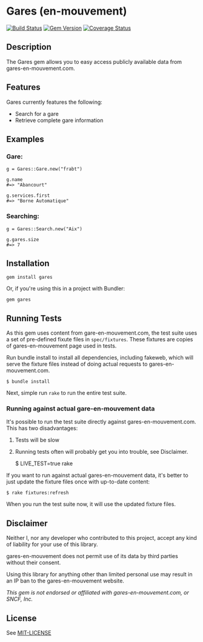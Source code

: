 # Gares (en-mouvement)

[![Build Status](https://travis-ci.org/paulRbr/gares.svg)](https://travis-ci.org/paulRbr/gares) [![Gem Version](https://badge.fury.io/rb/gares.svg)](http://badge.fury.io/rb/gares) [![Coverage Status](https://coveralls.io/repos/paulRbr/gares/badge.svg)](https://coveralls.io/r/paulRbr/gares)

## Description

The Gares gem allows you to easy access publicly available data from gares-en-mouvement.com.

## Features

Gares currently features the following:

* Search for a gare
* Retrieve complete gare information

## Examples

### Gare:

    g = Gares::Gare.new("frabt")

    g.name
    #=> "Abancourt"

    g.services.first
    #=> "Borne Automatique"

### Searching:

    g = Gares::Search.new("Aix")

    g.gares.size
    #=> 7

## Installation

    gem install gares

Or, if you're using this in a project with Bundler:

    gem gares

## Running Tests

As this gem uses content from gare-en-mouvement.com, the test suite uses a set of
pre-defined fixute files in `spec/fixtures`. These fixtures are
copies of gares-en-mouvement page used in tests.

Run bundle install to install all dependencies, including fakeweb, which
will serve the fixture files instead of doing actual requests to gares-en-mouvement.com.

    $ bundle install

Next, simple run `rake` to run the entire test suite.

### Running against actual gare-en-mouvement data

It's possible to run the test suite directly against gares-en-mouvement.com. This has
two disadvantages:

 1. Tests will be slow
 2. Running tests often will probably get you into trouble, see Disclaimer.

    $ LIVE_TEST=true rake

If you want to run against actual gares-en-mouvement data, it's better to just update
the fixture files once with up-to-date content:

    $ rake fixtures:refresh

When you run the test suite now, it will use the updated fixture files.

## Disclaimer

Neither I, nor any developer who contributed to this project, accept any kind of
liability for your use of this library.

gares-en-mouvement does not permit use of its data by third parties without their consent.

Using this library for anything other than limited personal use may result
in an IP ban to the gares-en-mouvement website.

_This gem is not endorsed or affiliated with gares-en-mouvement.com, or SNCF, Inc._

## License

See [MIT-LICENSE](https://github.com/paulrbr/gares/blob/master/MIT-LICENSE)
